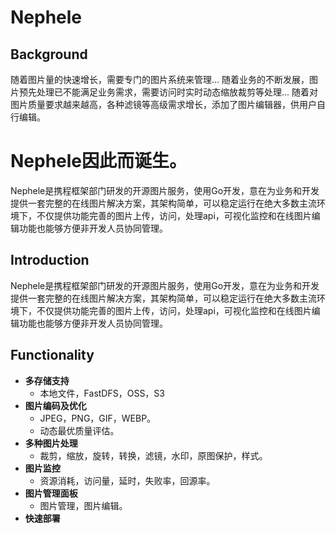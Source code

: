 # Nephele

## Background


随着图片量的快速增长，需要专门的图片系统来管理...
随着业务的不断发展，图片预先处理已不能满足业务需求，需要访问时实时动态缩放裁剪等处理...
随着对图片质量要求越来越高，各种滤镜等高级需求增长，添加了图片编辑器，供用户自行编辑。

Nephele因此而诞生。
=======

Nephele是携程框架部门研发的开源图片服务，使用Go开发，意在为业务和开发提供一套完整的在线图片解决方案，其架构简单，可以稳定运行在绝大多数主流环境下，不仅提供功能完善的图片上传，访问，处理api，可视化监控和在线图片编辑功能也能够方便非开发人员协同管理。

## Introduction

Nephele是携程框架部门研发的开源图片服务，使用Go开发，意在为业务和开发提供一套完整的在线图片解决方案，其架构简单，可以稳定运行在绝大多数主流环境下，不仅提供功能完善的图片上传，访问，处理api，可视化监控和在线图片编辑功能也能够方便非开发人员协同管理。

## Functionality

  * **多存储支持**
  	* 本地文件，FastDFS，OSS，S3
  * **图片编码及优化**
  	* JPEG，PNG，GIF，WEBP。
  	* 动态最优质量评估。
  * **多种图片处理**
  	* 裁剪，缩放，旋转，转换，滤镜，水印，原图保护，样式。
  * **图片监控**
  	* 资源消耗，访问量，延时，失败率，回源率。
  * **图片管理面板**
  	* 图片管理，图片编辑。  
  * **快速部署** 		
  	  	
  	
  	
  	
  	